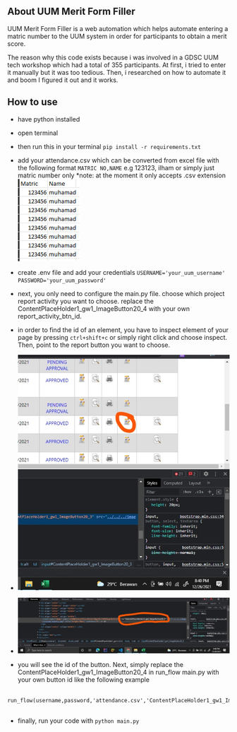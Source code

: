 ## About UUM Merit Form Filler
UUM Merit Form Filler is a web automation which helps automate entering a matric number to the UUM system in order for participants to obtain a merit score.

The reason why this code exists because i was involved in a GDSC UUM tech workshop which had a total of 355 participants. At first, i tried to enter it manually but it was too tedious. Then, i researched on how to automate it and boom I figured it out and it works.

## How to use

- have python installed
- open terminal
- then run this in your terminal `pip install -r requirements.txt`
- add your attendance.csv which can be converted from excel file with the following format `MATRIC NO,NAME` e.g 123123, ilham or simply just matric number only *note: at the moment it only accepts .csv extension
![csv example](./images/csv_example.PNG)
- create .env file and add your credentials `USERNAME='your_uum_username' PASSWORD='your_uum_password'`
- next, you only need to configure the main.py file. choose which project report activity you want to choose. replace the ContentPlaceHolder1_gw1_ImageButton20_4 with your own report_activity_btn_id.

- in order to find the id of an element, you have to inspect element of your page by pressing `ctrl+shift+c` or simply right click and choose inspect. Then, point to the report button you want to choose.


- ![report button](./images/button.jpg)
- ![report activity button id](./images/report_activity_btn_id.jpg)
- you will see the id of the button. Next, simply replace the ContentPlaceHolder1_gw1_ImageButton20_4 in run_flow main.py with your own button id like the following example
```
    run_flow(username,password,'attendance.csv','ContentPlaceHolder1_gw1_ImageButton20_4')


```

- finally, run your code with `python main.py`
